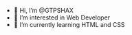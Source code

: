- 👋 Hi, I’m @GTPSHAX
- 👀 I’m interested in Web Developer
- 🌱 I’m currently learning HTML and CSS

<!---
GTPSHAX/GTPSHAX is a ✨ special ✨ repository because its `README.md` (this file) appears on your GitHub profile.
You can click the Preview link to take a look at your changes.
--->
